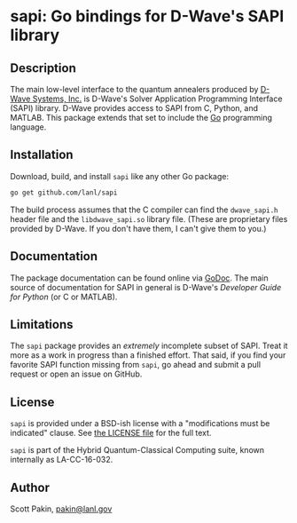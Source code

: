sapi: Go bindings for D-Wave's SAPI library
===========================================

Description
-----------

The main low-level interface to the quantum annealers produced by [D-Wave Systems, Inc.](https://www.dwavesys.com/) is D-Wave's Solver Application Programming Interface (SAPI) library.  D-Wave provides access to SAPI from C, Python, and MATLAB.  This package extends that set to include the [Go](https://golang.org/) programming language.

Installation
------------

Download, build, and install `sapi` like any other Go package:
```bash
go get github.com/lanl/sapi
```

The build process assumes that the C compiler can find the `dwave_sapi.h` header file and the `libdwave_sapi.so` library file.  (These are proprietary files provided by D-Wave.  If you don't have them, I can't give them to you.)

Documentation
-------------

The package documentation can be found online via [GoDoc](https://godoc.org/github.com/lanl/sapi).  The main source of documentation for SAPI in general is D-Wave's *Developer Guide for Python* (or C or MATLAB).

Limitations
-----------

The `sapi` package provides an *extremely* incomplete subset of SAPI.  Treat it more as a work in progress than a finished effort.  That said, if you find your favorite SAPI function missing from `sapi`, go ahead and submit a pull request or open an issue on GitHub.

License
-------

`sapi` is provided under a BSD-ish license with a "modifications must be indicated" clause.  See [the LICENSE file](https://github.com/lanl/sapi/blob/master/LICENSE.md) for the full text.

`sapi` is part of the Hybrid Quantum-Classical Computing suite, known internally as LA-CC-16-032.

Author
------

Scott Pakin, <pakin@lanl.gov>
